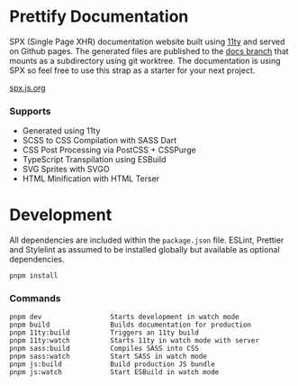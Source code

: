 # Prettify Documentation

SPX (Single Page XHR) documentation website built using [11ty](https://www.11ty.dev/docs/) and served on Github pages. The generated files are published to the [docs branch](#) that mounts as a subdirectory using git worktree. The documentation is using SPX so feel free to use this strap as a starter for your next project.

[spx.js.org](https://spx.js.org)

### Supports

- Generated using 11ty
- SCSS to CSS Compilation with SASS Dart
- CSS Post Processing via PostCSS + CSSPurge
- TypeScript Transpilation using ESBuild
- SVG Sprites with SVGO
- HTML Minification with HTML Terser

# Development

All dependencies are included within the `package.json` file. ESLint, Prettier and Stylelint as assumed to be installed globally but available as optional dependencies.

```cli
pnpm install
```

### Commands

```cli
pnpm dev                 Starts development in watch mode
pnpm build               Builds documentation for production
pnpm 11ty:build          Triggers an 11ty build
pnpm 11ty:watch          Starts 11ty in watch mode with server
pnpm sass:build          Compiles SASS into CSS
pnpm sass:watch          Start SASS in watch mode
pnpm js:build            Build production JS bundle
pnpm js:watch            Start ESBuild in watch mode
```
